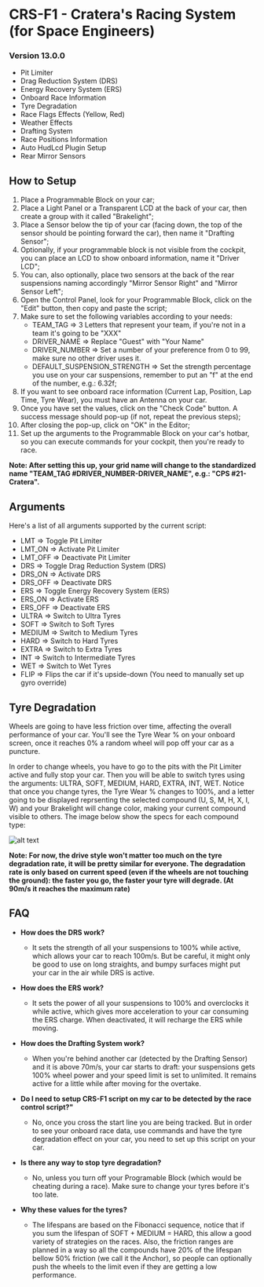 # CRS-F1 - Cratera's Racing System (for Space Engineers)

### Version 13.0.0
- Pit Limiter
- Drag Reduction System (DRS)
- Energy Recovery System (ERS)
- Onboard Race Information
- Tyre Degradation
- Race Flags Effects (Yellow, Red)
- Weather Effects
- Drafting System
- Race Positions Information
- Auto HudLcd Plugin Setup
- Rear Mirror Sensors

## How to Setup
1. Place a Programmable Block on your car;
2. Place a Light Panel or a Transparent LCD at the back of your car, then create a group with it called "Brakelight";
3. Place a Sensor below the tip of your car (facing down, the top of the sensor should be pointing forward the car), then name it "Drafting Sensor";
4. Optionally, if your programmable block is not visible from the cockpit, you can place an LCD to show onboard information, name it "Driver LCD";
5. You can, also optionally, place two sensors at the back of the rear suspensions naming accordingly "Mirror Sensor Right" and "Mirror Sensor Left";
6. Open the Control Panel, look for your Programmable Block, click on the "Edit" button, then copy and paste the script;
7. Make sure to set the following variables according to your needs:
   - TEAM_TAG => 3 Letters that represent your team, if you're not in a team it's going to be "XXX"
   - DRIVER_NAME => Replace "Guest" with "Your Name"
   - DRIVER_NUMBER => Set a number of your preference from 0 to 99, make sure no other driver uses it.
   - DEFAULT_SUSPENSION_STRENGTH => Set the strength percentage you use on your car suspensions, remember to put an "f" at the end of the number, e.g.: 6.32f;
8. If you want to see onboard race information (Current Lap, Position, Lap Time, Tyre Wear), you must have an Antenna on your car. 
9. Once you have set the values, click on the "Check Code" button. A success message should pop-up (if not, repeat the previous steps);
10. After closing the pop-up, click on "OK" in the Editor;
11. Set up the arguments to the Programmable Block on your car's hotbar, so you can execute commands for your cockpit, then you're ready to race.

**Note: After setting this up, your grid name will change to the standardized name "TEAM_TAG #DRIVER_NUMBER-DRIVER_NAME", e.g.: "CPS #21-Cratera".**

## Arguments
Here's a list of all arguments supported by the current script:
- LMT     => Toggle Pit Limiter
- LMT_ON  => Activate Pit Limiter
- LMT_OFF => Deactivate Pit Limiter
- DRS     => Toggle Drag Reduction System (DRS)
- DRS_ON  => Activate DRS
- DRS_OFF => Deactivate DRS
- ERS     => Toggle Energy Recovery System (ERS)
- ERS_ON  => Activate ERS
- ERS_OFF => Deactivate ERS
- ULTRA   => Switch to Ultra Tyres
- SOFT    => Switch to Soft Tyres
- MEDIUM  => Switch to Medium Tyres
- HARD    => Switch to Hard Tyres
- EXTRA   => Switch to Extra Tyres
- INT     => Switch to Intermediate Tyres
- WET     => Switch to Wet Tyres
- FLIP    => Flips the car if it's upside-down (You need to manually set up gyro override)

## Tyre Degradation
Wheels are going to have less friction over time, affecting the overall performance of your car. You'll see the Tyre Wear % on your onboard screen, once it reaches 0% a random wheel will pop off your car as a puncture.

In order to change wheels, you have to go to the pits with the Pit Limiter active and fully stop your car. Then you will be able to switch tyres using the arguments: ULTRA, SOFT, MEDIUM, HARD, EXTRA, INT, WET. Notice that once you change tyres, the Tyre Wear % changes to 100%, and a letter going to be displayed reprsenting the selected compound (U, S, M, H, X, I, W) and your Brakelight will change color, making your current compound visible to others. The image below show the specs for each compound type:

![alt text](https://i.imgur.com/AWQ4lpc.png)

**Note: For now, the drive style won't matter too much on the tyre degradation rate, it will be pretty similar for everyone. The degradation rate is only based on current speed (even if the wheels are not touching the ground): the faster you go, the faster your tyre will degrade. (At 90m/s it reaches the maximum rate)**

## FAQ
- **How does the DRS work?**
  - It sets the strength of all your suspensions to 100% while active, which allows your car to reach 100m/s. But be careful, it might only be good to use on long straights, and bumpy surfaces might put your car in the air while DRS is active.
  
- **How does the ERS work?**
  - It sets the power of all your suspensions to 100% and overclocks it while active, which gives more acceleration to your car consuming the ERS charge. When deactivated, it will recharge the ERS while moving.
  
- **How does the Drafting System work?**
  - When you're behind another car (detected by the Drafting Sensor) and it is above 70m/s, your car starts to draft: your suspensions gets 100% wheel power and your speed limit is set to unlimited. It remains active for a little while after moving for the overtake.
  
- **Do I need to setup CRS-F1 script on my car to be detected by the race control script?"**
  - No, once you cross the start line you are being tracked. But in order to see your onboard race data, use commands and have the tyre degradation effect on your car, you need to set up this script on your car.
  
- **Is there any way to stop tyre degradation?**
  - No, unless you turn off your Programable Block (which would be cheating during a race). Make sure to change your tyres before it's too late.

- **Why these values for the tyres?**
  - The lifespans are based on the Fibonacci sequence, notice that if you sum the lifespan of SOFT + MEDIUM = HARD, this allow a good variety of strategies on the races. Also, the friction ranges are planned in a way so all the compounds have 20% of the lifespan bellow 50% friction (we call it the Anchor), so people can optionally push the wheels to the limit even if they are getting a low performance.
